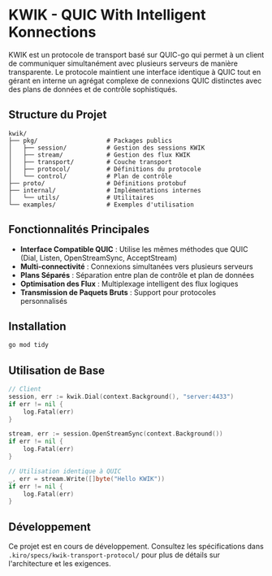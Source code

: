 # KWIK - QUIC With Intelligent Konnections

KWIK est un protocole de transport basé sur QUIC-go qui permet à un client de communiquer simultanément avec plusieurs serveurs de manière transparente. Le protocole maintient une interface identique à QUIC tout en gérant en interne un agrégat complexe de connexions QUIC distinctes avec des plans de données et de contrôle sophistiqués.

## Structure du Projet

```
kwik/
├── pkg/                   # Packages publics
│   ├── session/           # Gestion des sessions KWIK
│   ├── stream/            # Gestion des flux KWIK
│   ├── transport/         # Couche transport
│   ├── protocol/          # Définitions du protocole
│   └── control/           # Plan de contrôle
├── proto/                 # Définitions protobuf
├── internal/              # Implémentations internes
│   └── utils/             # Utilitaires
└── examples/              # Exemples d'utilisation
```

## Fonctionnalités Principales

- **Interface Compatible QUIC** : Utilise les mêmes méthodes que QUIC (Dial, Listen, OpenStreamSync, AcceptStream)
- **Multi-connectivité** : Connexions simultanées vers plusieurs serveurs
- **Plans Séparés** : Séparation entre plan de contrôle et plan de données
- **Optimisation des Flux** : Multiplexage intelligent des flux logiques
- **Transmission de Paquets Bruts** : Support pour protocoles personnalisés

## Installation

```bash
go mod tidy
```

## Utilisation de Base

```go
// Client
session, err := kwik.Dial(context.Background(), "server:4433")
if err != nil {
    log.Fatal(err)
}

stream, err := session.OpenStreamSync(context.Background())
if err != nil {
    log.Fatal(err)
}

// Utilisation identique à QUIC
_, err = stream.Write([]byte("Hello KWIK"))
if err != nil {
    log.Fatal(err)
}
```

## Développement

Ce projet est en cours de développement. Consultez les spécifications dans `.kiro/specs/kwik-transport-protocol/` pour plus de détails sur l'architecture et les exigences.